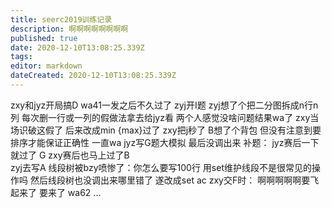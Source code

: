 ```yaml
---
title: seerc2019训练记录
description: 啊啊啊啊啊啊啊啊
published: true
date: 2020-12-10T13:08:25.339Z
tags: 
editor: markdown
dateCreated: 2020-12-10T13:08:25.339Z
---
```


zxy和jyz开局搞D wa41一发之后不久过了
zyj开I题 zyj想了个把二分图拆成n行n列 每次删一行或一列的假做法拿去给jyz看 两个人感觉没啥问题结果wa了 zxy当场识破这假了 后来改成min {max}过了
zxy把j秒了 B想了个背包 但没有注意到要排序才能保证正确性 一直wa
jyz写G题大模拟 最后没调出来 
补题：
jyz赛后一下就过了 G
zxy赛后也马上过了B   
zyj去写A 线段树被bzy喷惨了：你怎么要写100行 用set维护线段不是很常见的操作吗
然后线段树也没调出来哪里错了 遂改成set ac
zxy交F时：
啊啊啊啊啊要飞起来了
要来了
wa62
...
 
